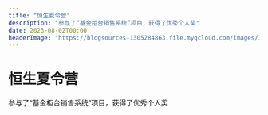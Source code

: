```yaml
---
title: "恒生夏令营"
description: "参与了“基金柜台销售系统”项目，获得了优秀个人奖"
date: 2023-08-02T00:00
headerImage: "https://blogsources-1305284863.file.myqcloud.com/images/IMG_8020.JPG"
---
```


# 恒生夏令营

参与了“基金柜台销售系统”项目，获得了优秀个人奖

